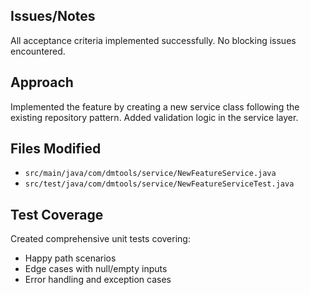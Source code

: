 ## Issues/Notes
All acceptance criteria implemented successfully. No blocking issues encountered.

## Approach
Implemented the feature by creating a new service class following the existing repository pattern. Added validation logic in the service layer.

## Files Modified
- `src/main/java/com/dmtools/service/NewFeatureService.java`
- `src/test/java/com/dmtools/service/NewFeatureServiceTest.java`

## Test Coverage
Created comprehensive unit tests covering:
- Happy path scenarios
- Edge cases with null/empty inputs
- Error handling and exception cases
